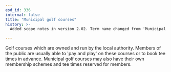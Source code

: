 ```yaml
---
esd_id: 336
internal: false
title: "Municipal golf courses"
history: >-
  Added scope notes in version 2.02. Term name changed from 'Municipal golf courses' to 'Sports - golf - municipal courses' in version 3.00. Name changed to 'Municipal golf courses' in version 4.00.

---
```


Golf courses which are owned and run by the local authority.  Members of the public are usually able to 'pay and play' on these courses or to book tee times in advance.  Municipal golf courses may also have their own membership schemes and tee times reserved for members.


